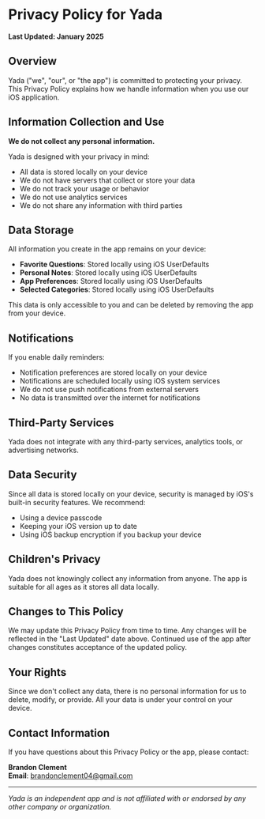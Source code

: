 # Privacy Policy for Yada

**Last Updated: January 2025**

## Overview

Yada ("we", "our", or "the app") is committed to protecting your privacy. This Privacy Policy explains how we handle information when you use our iOS application.

## Information Collection and Use

**We do not collect any personal information.** 

Yada is designed with your privacy in mind:
- All data is stored locally on your device
- We do not have servers that collect or store your data
- We do not track your usage or behavior
- We do not use analytics services
- We do not share any information with third parties

## Data Storage

All information you create in the app remains on your device:
- **Favorite Questions**: Stored locally using iOS UserDefaults
- **Personal Notes**: Stored locally using iOS UserDefaults  
- **App Preferences**: Stored locally using iOS UserDefaults
- **Selected Categories**: Stored locally using iOS UserDefaults

This data is only accessible to you and can be deleted by removing the app from your device.

## Notifications

If you enable daily reminders:
- Notification preferences are stored locally on your device
- Notifications are scheduled locally using iOS system services
- We do not use push notifications from external servers
- No data is transmitted over the internet for notifications

## Third-Party Services

Yada does not integrate with any third-party services, analytics tools, or advertising networks.

## Data Security

Since all data is stored locally on your device, security is managed by iOS's built-in security features. We recommend:
- Using a device passcode
- Keeping your iOS version up to date
- Using iOS backup encryption if you backup your device

## Children's Privacy

Yada does not knowingly collect any information from anyone. The app is suitable for all ages as it stores all data locally.

## Changes to This Policy

We may update this Privacy Policy from time to time. Any changes will be reflected in the "Last Updated" date above. Continued use of the app after changes constitutes acceptance of the updated policy.

## Your Rights

Since we don't collect any data, there is no personal information for us to delete, modify, or provide. All your data is under your control on your device.

## Contact Information

If you have questions about this Privacy Policy or the app, please contact:

**Brandon Clement**  
**Email**: brandonclement04@gmail.com  

---

*Yada is an independent app and is not affiliated with or endorsed by any other company or organization.*
